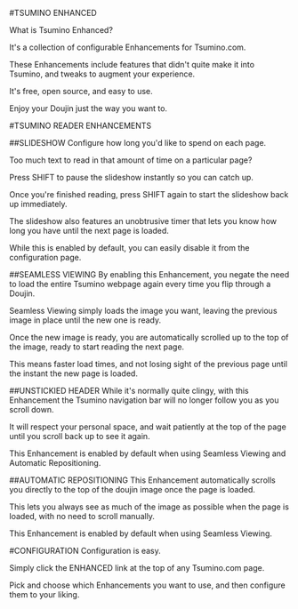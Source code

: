 #TSUMINO ENHANCED

What is Tsumino Enhanced?

It's a collection of configurable Enhancements for Tsumino.com.

These Enhancements include features that didn't quite make it into Tsumino, and tweaks to augment your experience.

It's free, open source, and easy to use.

Enjoy your Doujin just the way you want to.



#TSUMINO READER ENHANCEMENTS

##SLIDESHOW 
Configure how long you'd like to spend on each page. 

Too much text to read in that amount of time on a particular page?

Press SHIFT to pause the slideshow instantly so you can catch up.

Once you're finished reading, press SHIFT again to start the slideshow back up immediately.

The slideshow also features an unobtrusive timer that lets you know how long you have until the next page is loaded.

While this is enabled by default, you can easily disable it from the configuration page.



##SEAMLESS VIEWING
By enabling this Enhancement, you negate the need to load the entire Tsumino webpage again every time you flip through a Doujin.

Seamless Viewing simply loads the image you want, leaving the previous image in place until the new one is ready.

Once the new image is ready, you are automatically scrolled up to the top of the image, ready to start reading the next page.

This means faster load times, and not losing sight of the previous page until the instant the new page is loaded.



##UNSTICKIED HEADER
While it's normally quite clingy, with this Enhancement the Tsumino navigation bar will no longer follow you as you scroll down.

It will respect your personal space, and wait patiently at the top of the page until you scroll back up to see it again.

This Enhancement is enabled by default when using Seamless Viewing and Automatic Repositioning.



##AUTOMATIC REPOSITIONING
This Enhancement automatically scrolls you directly to the top of the doujin image once the page is loaded.

This lets you always see as much of the image as possible when the page is loaded, with no need to scroll manually.

This Enhancement is enabled by default when using Seamless Viewing.





#CONFIGURATION
Configuration is easy. 

Simply click the ENHANCED link at the top of any Tsumino.com page.

Pick and choose which Enhancements you want to use, and then configure them to your liking.
